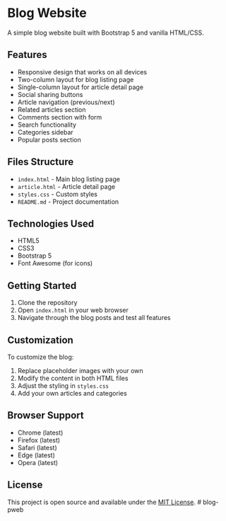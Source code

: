 # Blog Website

A simple blog website built with Bootstrap 5 and vanilla HTML/CSS.

## Features

- Responsive design that works on all devices
- Two-column layout for blog listing page
- Single-column layout for article detail page
- Social sharing buttons
- Article navigation (previous/next)
- Related articles section
- Comments section with form
- Search functionality
- Categories sidebar
- Popular posts section

## Files Structure

- `index.html` - Main blog listing page
- `article.html` - Article detail page
- `styles.css` - Custom styles
- `README.md` - Project documentation

## Technologies Used

- HTML5
- CSS3
- Bootstrap 5
- Font Awesome (for icons)

## Getting Started

1. Clone the repository
2. Open `index.html` in your web browser
3. Navigate through the blog posts and test all features

## Customization

To customize the blog:

1. Replace placeholder images with your own
2. Modify the content in both HTML files
3. Adjust the styling in `styles.css`
4. Add your own articles and categories

## Browser Support

- Chrome (latest)
- Firefox (latest)
- Safari (latest)
- Edge (latest)
- Opera (latest)

## License

This project is open source and available under the [MIT License](LICENSE). # blog-pweb
